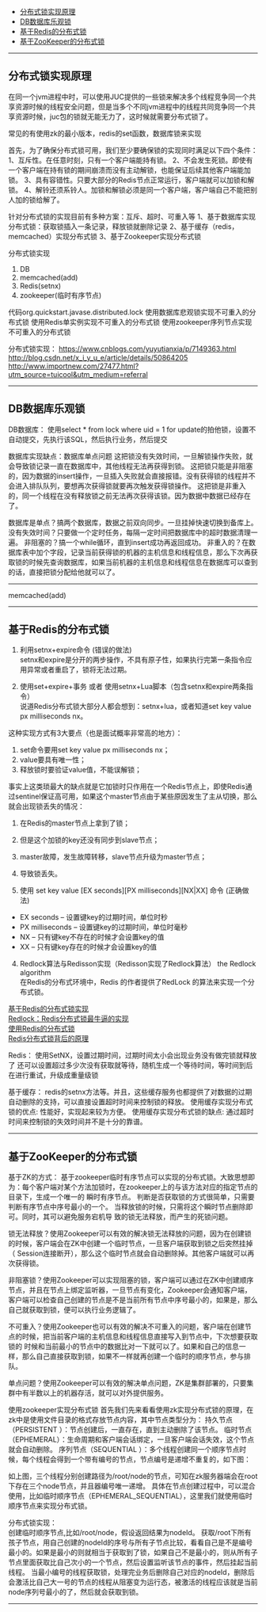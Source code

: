 - [分布式锁实现原理](#分布式锁实现原理)
- [DB数据库乐观锁](#DB数据库乐观锁)
- [基于Redis的分布式锁](#基于Redis的分布式锁)
- [基于ZooKeeper的分布式锁](#基于ZooKeeper的分布式锁)






---------------------------------------------------------------------------------------------------------------------

## 分布式锁实现原理


在同一个jvm进程中时，可以使用JUC提供的一些锁来解决多个线程竞争同一个共享资源时候的线程安全问题，但是当多个不同jvm进程中的线程共同竞争同一个共享资源时候，juc包的锁就无能无力了，这时候就需要分布式锁了。

常见的有使用zk的最小版本，redis的set函数，数据库锁来实现


首先，为了确保分布式锁可用，我们至少要确保锁的实现同时满足以下四个条件：
1、互斥性。在任意时刻，只有一个客户端能持有锁。
2、不会发生死锁。即使有一个客户端在持有锁的期间崩溃而没有主动解锁，也能保证后续其他客户端能加锁。
3、具有容错性。只要大部分的Redis节点正常运行，客户端就可以加锁和解锁。
4、解铃还须系铃人。加锁和解锁必须是同一个客户端，客户端自己不能把别人加的锁给解了。


针对分布式锁的实现目前有多种方案：互斥、超时、可重入等
1、基于数据库实现分布式锁：获取锁插入一条记录，释放锁就删除记录
2、基于缓存（redis，memcached）实现分布式锁
3、基于Zookeeper实现分布式锁

分布式锁实现
1. DB
2. memcached(add)
3. Redis(setnx)
4. zookeeper(临时有序节点)


代码org.quickstart.javase.distributed.lock
使用数据库悲观锁实现不可重入的分布式锁
使用Redis单实例实现不可重入的分布式锁
使用zookeeper序列节点实现不可重入的分布式锁


分布式锁实现：
https://www.cnblogs.com/yuyutianxia/p/7149363.html
http://blog.csdn.net/x_i_y_u_e/article/details/50864205
http://www.importnew.com/27477.html?utm_source=tuicool&utm_medium=referral



---------------------------------------------------------------------------------------------------------------------
## DB数据库乐观锁


DB数据库：
使用select * from lock where uid = 1 for update的拍他锁，设置不自动提交，先执行该SQL，然后执行业务，然后提交


数据库实现缺点：数据库单点问题
这把锁没有失效时间，一旦解锁操作失败，就会导致锁记录一直在数据库中，其他线程无法再获得到锁。
这把锁只能是非阻塞的，因为数据的insert操作，一旦插入失败就会直接报错。没有获得锁的线程并不会进入排队队列，要想再次获得锁就要再次触发获得锁操作。
这把锁是非重入的，同一个线程在没有释放锁之前无法再次获得该锁。因为数据中数据已经存在了。

数据库是单点？搞两个数据库，数据之前双向同步。一旦挂掉快速切换到备库上。
没有失效时间？只要做一个定时任务，每隔一定时间把数据库中的超时数据清理一遍。
非阻塞的？搞一个while循环，直到insert成功再返回成功。
非重入的？在数据库表中加个字段，记录当前获得锁的机器的主机信息和线程信息，那么下次再获取锁的时候先查询数据库，如果当前机器的主机信息和线程信息在数据库可以查到的话，直接把锁分配给他就可以了。



---------------------------------------------------------------------------------------------------------------------

memcached(add)



---------------------------------------------------------------------------------------------------------------------
## 基于Redis的分布式锁

1. 利用setnx+expire命令 (错误的做法)  
setnx和expire是分开的两步操作，不具有原子性，如果执行完第一条指令应用异常或者重启了，锁将无法过期。


2. 使用set+expire+事务 或者 使用setnx+Lua脚本（包含setnx和expire两条指令）  
说道Redis分布式锁大部分人都会想到：setnx+lua，或者知道set key value px milliseconds nx。  

这种实现方式有3大要点（也是面试概率非常高的地方）：
1. set命令要用set key value px milliseconds nx；
2. value要具有唯一性；
3. 释放锁时要验证value值，不能误解锁；

事实上这类琐最大的缺点就是它加锁时只作用在一个Redis节点上，即使Redis通过sentinel保证高可用，如果这个master节点由于某些原因发生了主从切换，那么就会出现锁丢失的情况：
1. 在Redis的master节点上拿到了锁；
2. 但是这个加锁的key还没有同步到slave节点；
3. master故障，发生故障转移，slave节点升级为master节点；
4. 导致锁丢失。


3. 使用 set key value [EX seconds][PX milliseconds][NX|XX] 命令 (正确做法)
- EX seconds – 设置键key的过期时间，单位时秒
- PX milliseconds – 设置键key的过期时间，单位时毫秒
- NX – 只有键key不存在的时候才会设置key的值
- XX – 只有键key存在的时候才会设置key的值


4. Redlock算法与Redisson实现（Redisson实现了Redlock算法）
the Redlock algorithm  
在Redis的分布式环境中，Redis 的作者提供了RedLock 的算法来实现一个分布式锁。  


[基于Redis的分布式锁实现](https://juejin.cn/post/6844903830442737671)  
[Redlock：Redis分布式锁最牛逼的实现](https://mp.weixin.qq.com/s?__biz=MzU5ODUwNzY1Nw==&mid=2247484155&idx=1&sn=0c73f45f2f641ba0bf4399f57170ac9b&scene=21#wechat_redirect)  
[使用Redis的分布式锁](https://redis.io/topics/distlock)  
[Redis分布式锁背后的原理](https://cloud.tencent.com/developer/article/1710618)  




Redis：
使用SetNX，设置过期时间，过期时间太小会出现业务没有做完锁就释放了
还可以设置超过多少次没有获取就等待，随机生成一个等待时间，等时间到后在进行重试，升级成重量级锁


基于缓存：
redis的setnx方法等。并且，这些缓存服务也都提供了对数据的过期自动删除的支持，可以直接设置超时时间来控制锁的释放。
使用缓存实现分布式锁的优点: 性能好，实现起来较为方便。
使用缓存实现分布式锁的缺点: 通过超时时间来控制锁的失效时间并不是十分的靠谱。




---------------------------------------------------------------------------------------------------------------------
## 基于ZooKeeper的分布式锁

基于ZK的方式：
基于zookeeper临时有序节点可以实现的分布式锁。大致思想即为：每个客户端对某个方法加锁时，在zookeeper上的与该方法对应的指定节点的目录下，生成一个唯一的
瞬时有序节点。 判断是否获取锁的方式很简单，只需要判断有序节点中序号最小的一个。 当释放锁的时候，只需将这个瞬时节点删除即可。同时，其可以避免服务宕机导
致的锁无法释放，而产生的死锁问题。

锁无法释放？使用Zookeeper可以有效的解决锁无法释放的问题，因为在创建锁的时候，客户端会在ZK中创建一个临时节点，一旦客户端获取到锁之后突然挂掉（
Session连接断开），那么这个临时节点就会自动删除掉。其他客户端就可以再次获得锁。

非阻塞锁？使用Zookeeper可以实现阻塞的锁，客户端可以通过在ZK中创建顺序节点，并且在节点上绑定监听器，一旦节点有变化，Zookeeper会通知客户端，客户端可以检查自己创建的节点是不是当前所有节点中序号最小的，如果是，那么自己就获取到锁，便可以执行业务逻辑了。

不可重入？使用Zookeeper也可以有效的解决不可重入的问题，客户端在创建节点的时候，把当前客户端的主机信息和线程信息直接写入到节点中，下次想要获取锁的
时候和当前最小的节点中的数据比对一下就可以了。如果和自己的信息一样，那么自己直接获取到锁，如果不一样就再创建一个临时的顺序节点，参与排队。

单点问题？使用Zookeeper可以有效的解决单点问题，ZK是集群部署的，只要集群中有半数以上的机器存活，就可以对外提供服务。



使用zookeeper实现分布式锁
首先我们先来看看使用zk实现分布式锁的原理，在zk中是使用文件目录的格式存放节点内容，其中节点类型分为：
持久节点（PERSISTENT ）：节点创建后，一直存在，直到主动删除了该节点。
临时节点（EPHEMERAL）：生命周期和客户端会话绑定，一旦客户端会话失效，这个节点就会自动删除。
序列节点（SEQUENTIAL ）：多个线程创建同一个顺序节点时候，每个线程会得到一个带有编号的节点，节点编号是递增不重复的，如下图：

如上图，三个线程分别创建路径为/root/node的节点，可知在zk服务器端会在root下存在三个node节点，并且器编号唯一递增。
具体在节点创建过程中，可以混合使用，比如临时顺序节点（EPHEMERAL_SEQUENTIAL），这里我们就使用临时顺序节点来实现分布式锁。


分布式锁实现：  
创建临时顺序节点,比如/root/node，假设返回结果为nodeId。
获取/root下所有孩子节点，用自己创建的nodeId的序号与所有子节点比较，看看自己是不是编号最小的。如果是最小的则就相当于获取到了锁，如果自己不是最小的，则从所有子节点里面获取比自己次小的一个节点，然后设置监听该节点的事件，然后挂起当前线程。
当最小编号的线程获取锁，处理完业务后删除自己对应的nodeId，删除后会激活比自己大一号的节点的线程从阻塞变为运行态，被激活的线程应该就是当前node序列号最小的了，然后就会获取到锁。


---------------------------------------------------------------------------------------------------------------------


